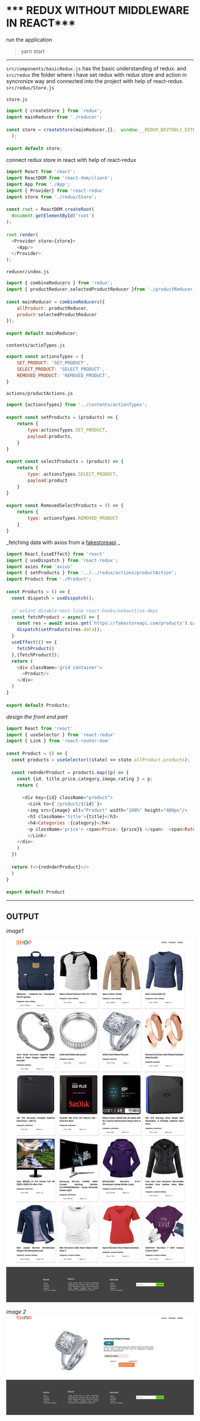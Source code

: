 # *** REDUX WITHOUT MIDDLEWARE IN REACT***

run the application
> yarn start

---

`src/components/basicRedux.js` has the basic understanding of redux. and `src/redux` the folder where i have set redux with redux store and action in syncronize way and connected into the project with help of react-redux.
`src/redux/Store.js`

`store.js`

```javascript
import { createStore } from 'redux';
import mainReducer from './reducer';

const store = createStore(mainReducer,{},  window.__REDUX_DEVTOOLS_EXTENSION__ && window.__REDUX_DEVTOOLS_EXTENSION__()
  );

export default store;
```

connect redux store in react with help of react-redux

```javascript
import React from 'react';
import ReactDOM from 'react-dom/client';
import App from './App';
import { Provider} from 'react-redux'
import store from './redux/Store';

const root = ReactDOM.createRoot(
  document.getElementById('root')
);

root.render(
  <Provider store={store}>
    <App/>
  </Provider>
);
```

`reducer/index.js`

```javascript
import { combineReducers } from 'redux';
import { productReducer,selectedProductReducer }from './productReducer';

const mainReducer = combineReducers({
    allProduct: productReducer,
    product:selectedProductReducer
});

export default mainReducer;
```

`contents/actioTypes.js`

```javascript
export const actionsTypes = {
    SET_PRODUCT: 'SET_PRODUCT',
    SELECT_PRODUCT: 'SELECT_PRODUCT',
    REMOVED_PRODUCT: 'REMOVED_PRODUCT',
}
```

`actions/productActions.js`

```javascript
import {actionsTypes} from '../contents/actionTypes';

export const setProducts = (products) => {
    return {
        type:actionsTypes.SET_PRODUCT,
        payload:products,
    }
}

export const selectProducts = (product) => {
    return {
        type: actionsTypes.SELECT_PRODUCT,
        payload:product
    }
}

export const RemovedSelectProducts = () => {
    return {
        type: actionsTypes.REMOVED_PRODUCT
    }
}
```

_fetching data with axios from a [fakestoreapi](https://fakestoreapi.com/products "fakestoreapi") _
```javascript
import React,{useEffect} from 'react'
import { useDispatch } from 'react-redux';
import axios from 'axios'
import { setProducts } from '../../redux/actions/productAction';
import Product from './Product';

const Products = () => {
  const dispatch = useDispatch();

  // eslint-disable-next-line react-hooks/exhaustive-deps
  const fetchProduct = async() => {
    const res = await axios.get('https://fakestoreapi.com/products').catch((err) => { console.log({Error: err})});
    dispatch(setProducts(res.data));
  }
  useEffect(() => {
    fetchProduct()
  },[fetchProduct]);
  return (
    <div className='grid container'>
      <Product/>
    </div>
  )
}

export default Products;
```

_design the front end part_

```javascript
import React from 'react'
import { useSelector } from 'react-redux'
import { Link } from 'react-router-dom'

const Product = () => {
  const products = useSelector((state) => state.allProduct.products);

  const rednderProduct = products.map((p) => {
    const {id, title,price,category,image,rating } = p;
    return (
      
      <div key={id} className="product">
        <Link to={`/product/${id}`}>
        <img src={image} alt="Product" width="100%" height="400px"/>
        <h3 className='title'>{title}</h3>
        <h4>Categories :{category}</h4>
        <p className='price'> <span>Price: {price}$ </span>  <span>Rates: {rating.rate}</span> </p>
        </Link>
    </div>
    )
  })

  return (<>{rednderProduct}</>
  )
}

export default Product
```


---
## OUTPUT
_image1_

!["Fetching Product"](README%20IMAGE/readme-productpages.png)

_image 2_
!["Fetching Product"](README%20IMAGE/reame-singlePages.png)






